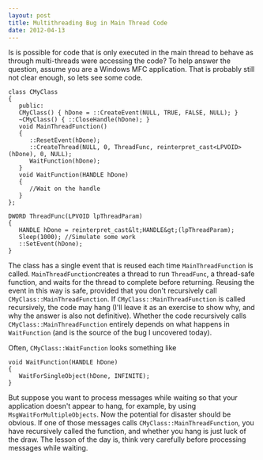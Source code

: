 ```yaml
---
layout: post
title: Multithreading Bug in Main Thread Code
date: 2012-04-13
---
```


Is is possible for code that is only executed in the main thread to behave as through multi-threads were accessing the code? To help answer the question, assume you are a Windows MFC application. That is probably still not clear enough, so lets see some code.

```
class CMyClass
{
   public:
   CMyClass() { hDone = ::CreateEvent(NULL, TRUE, FALSE, NULL); }
   ~CMyClass() { ::CloseHandle(hDone); }
   void MainThreadFunction()
   {
      ::ResetEvent(hDone);
      ::CreateThread(NULL, 0, ThreadFunc, reinterpret_cast<LPVOID>(hDone), 0, NULL);
      WaitFunction(hDone);
   }
   void WaitFunction(HANDLE hDone)
   {
      //Wait on the handle
   }
};

DWORD ThreadFunc(LPVOID lpThreadParam)
{
   HANDLE hDone = reinterpret_cast&lt;HANDLE&gt;(lpThreadParam);
   Sleep(1000); //Simulate some work
   ::SetEvent(hDone);
}
```

The class has a single event that is reused each time `MainThreadFunction` is called. `MainThreadFunction`creates a thread to run `ThreadFunc`, a thread-safe function, and waits for the thread to complete before returning. Reusing the event in this way is safe, provided that you don't recursively call `CMyClass::MainThreadFunction`. If `CMyClass::MainThreadFunction` is called recursively, the code may hang (I'll leave it as an exercise to show why, and why the answer is also not definitive). Whether the code recursively calls `CMyClass::MainThreadFunction` entirely depends on what happens in `WaitFunction` (and is the source of the bug I uncovered today).

Often, `CMyClass::WaitFunction` looks something like

```
void WaitFunction(HANDLE hDone)
{
   WaitForSingleObject(hDone, INFINITE);
}
```

But suppose you want to process messages while waiting so that your application doesn't appear to hang, for example, by using `MsgWaitForMultipleObjects`. Now the potential for disaster should be obvious. If one of those messages calls `CMyClass::MainThreadFunction`, you have recursively called the function, and whether you hang is just luck of the draw. The lesson of the day is, think very carefully before processing messages while waiting.